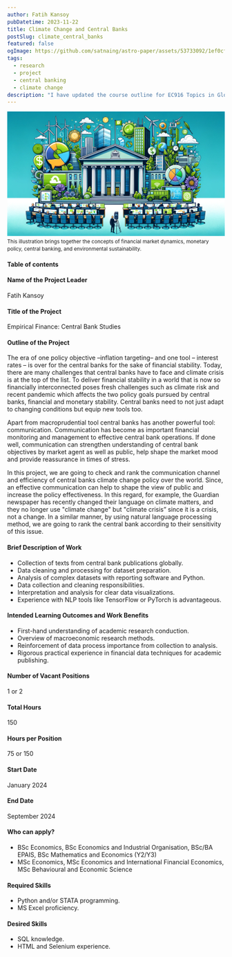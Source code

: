 ```yaml
---
author: Fatih Kansoy
pubDatetime: 2023-11-22
title: Climate Change and Central Banks
postSlug: climate_central_banks
featured: false
ogImage: https://github.com/satnaing/astro-paper/assets/53733092/1ef0cf03-8137-4d67-ac81-84a032119e3a
tags:
  - research
  - project
  - central banking
  - climate change
description: "I have updated the course outline for EC916 Topics in Global Finance. This course is designed for MSc in Economics students at the Department of Economics at the University of Warwick. This course is also available for MSc Finance & Economics students at the Warwick Business School."
---
```


<small>![EC916 Topics in Global Finance](climatecentralbank.png)</small>
<small>This illustration brings together the concepts of financial market dynamics, monetary policy, central banking, and environmental sustainability.</small>

#### Table of contents

#### Name of the Project Leader

Fatih Kansoy

#### Title of the Project

Empirical Finance: Central Bank Studies

#### Outline of the Project

The era of one policy objective –inflation targeting– and one tool – interest rates – is over for the central banks for the sake of financial stability. Today, there are many challenges that central banks have to face and climate crisis is at the top of the list. To deliver financial stability in a world that is now so financially interconnected poses fresh challenges such as climate risk and recent pandemic which affects the two policy goals pursued by central banks, financial and monetary stability. Central banks need to not just adapt to changing conditions but equip new tools too.

Apart from macroprudential tool central banks has another powerful tool: communication. Communication has become as important financial monitoring and management to effective central bank operations. If done well, communication can strengthen understanding of central bank objectives by market agent as well as public, help shape the market mood and provide reassurance in times of stress.

In this project, we are going to check and rank the communication channel and efficiency of central banks climate change policy over the world. Since, an effective communication can help to shape the view of public and increase the policy effectiveness. In this regard, for example, the Guardian newspaper has recently changed their language on climate matters, and they no longer use "climate change" but "climate crisis” since it is a crisis, not a change. In a similar manner, by using natural language processing method, we are going to rank the central bank according to their sensitivity of this issue.

#### Brief Description of Work

- Collection of texts from central bank publications globally.
- Data cleaning and processing for dataset preparation.
- Analysis of complex datasets with reporting software and Python.
- Data collection and cleaning responsibilities.
- Interpretation and analysis for clear data visualizations.
- Experience with NLP tools like TensorFlow or PyTorch is advantageous.

#### Intended Learning Outcomes and Work Benefits

- First-hand understanding of academic research conduction.
- Overview of macroeconomic research methods.
- Reinforcement of data process importance from collection to analysis.
- Rigorous practical experience in financial data techniques for academic publishing.

#### Number of Vacant Positions

1 or 2

#### Total Hours

150

#### Hours per Position

75 or 150

#### Start Date

January 2024

#### End Date

September 2024

#### Who can apply?

- BSc Economics, BSc Economics and Industrial Organisation, BSc/BA EPAIS, BSc Mathematics and Economics (Y2/Y3)
- MSc Economics, MSc Economics and International Financial Economics, MSc Behavioural and Economic Science

#### Required Skills

- Python and/or STATA programming.
- MS Excel proficiency.

#### Desired Skills

- SQL knowledge.
- HTML and Selenium experience.
